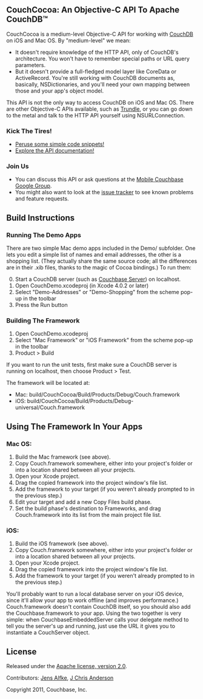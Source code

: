 ## CouchCocoa: An Objective-C API To Apache CouchDB™

CouchCocoa is a medium-level Objective-C API for working with [CouchDB][1] on iOS and Mac OS. By "medium-level" we mean:

* It doesn't require knowledge of the HTTP API, only of CouchDB's architecture. You won't have to remember special paths or URL query parameters.
* But it doesn't provide a full-fledged model layer like CoreData or ActiveRecord. You're still working with CouchDB documents as, basically, NSDictionaries, and you'll need your own mapping between those and your app's object model.

This API is not the only way to access CouchDB on iOS and Mac OS. There are other Objective-C APIs available, such as [Trundle][2], or you can go down to the metal and talk to the HTTP API yourself using NSURLConnection.

### Kick The Tires!

* [Peruse some simple code snippets!][7]
* [Explore the API documentation!][8]

### Join Us

* You can discuss this API or ask questions at the [Mobile Couchbase Google Group][3].
* You might also want to look at the [issue tracker][5] to see known problems and feature requests.

## Build Instructions

### Running The Demo Apps

There are two simple Mac demo apps included in the Demo/ subfolder. One lets you edit a simple list of names and email addresses, the other is a shopping list. (They actually share the same source code; all the differences are in their .xib files, thanks to the magic of Cocoa bindings.) To run them:

0. Start a CouchDB server (such as [Couchbase Server][4]) on localhost.
1. Open CouchDemo.xcodeproj (in Xcode 4.0.2 or later)
2. Select "Demo-Addresses" or "Demo-Shopping" from the scheme pop-up in the toolbar
3. Press the Run button

### Building The Framework

1. Open CouchDemo.xcodeproj
2. Select "Mac Framework" or "iOS Framework" from the scheme pop-up in the toolbar
3. Product > Build

If you want to run the unit tests, first make sure a CouchDB server is running on localhost, then choose Product > Test.

The framework will be located at:

* Mac: build/CouchCocoa/Build/Products/Debug/Couch.framework
* iOS: build/CouchCocoa/Build/Products/Debug-universal/Couch.framework

## Using The Framework In Your Apps

### Mac OS:

1. Build the Mac framework (see above).
2. Copy Couch.framework somewhere, either into your project's folder or into a location shared between all your projects.
3. Open your Xcode project.
4. Drag the copied framework into the project window's file list.
5. Add the framework to your target (if you weren't already prompted to in the previous step.)
6. Edit your target and add a new Copy Files build phase.
7. Set the build phase's destination to Frameworks, and drag Couch.framework into its list from the main project file list.

### iOS:

1. Build the iOS framework (see above).
2. Copy Couch.framework somewhere, either into your project's folder or into a location shared between all your projects.
3. Open your Xcode project.
4. Drag the copied framework into the project window's file list.
5. Add the framework to your target (if you weren't already prompted to in the previous step.)

You'll probably want to run a local database server on your iOS device, since it'll allow your app to work offline (and improves performance.) Couch.framework doesn't contain CouchDB itself, so you should also add the Couchbase.framework to your app. Using the two together is very simple: when CouchbaseEmbeddedServer calls your delegate method to tell you the server's up and running, just use the URL it gives you to instantiate a CouchServer object.

## License

Released under the [Apache license, version 2.0][6].

Contributors: [Jens Alfke](https://github.com/snej/), [J Chris Anderson](https://github.com/jchris/)

Copyright 2011, Couchbase, Inc.



[1]: http://couchdb.apache.org/
[2]: https://github.com/schwa/trundle
[3]: https://groups.google.com/group/mobile-couchbase
[4]: http://www.couchbase.com/downloads/couchbase-single-server/community
[5]: https://github.com/couchbaselabs/CouchCocoa/issues
[6]: http://www.apache.org/licenses/LICENSE-2.0.html
[7]: https://github.com/couchbaselabs/CouchCocoa/wiki/Example-Snippets
[8]: http://couchbaselabs.github.com/CouchCocoa/docs/
